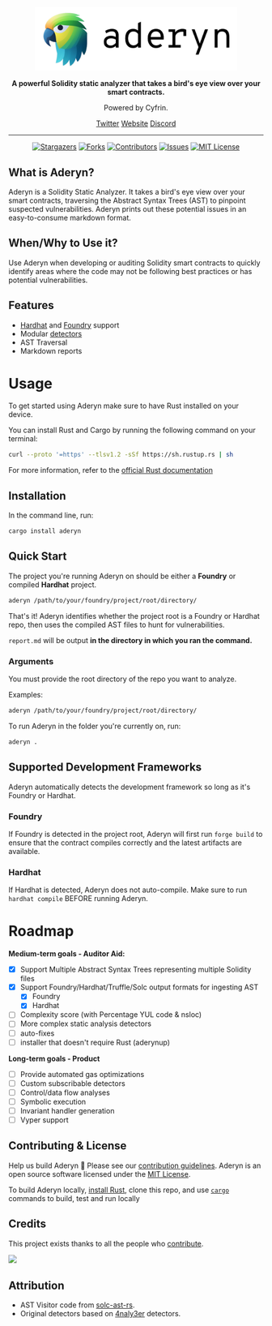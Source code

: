 

<p align="center">
    <br />
    <a href="https://createweb3dapp.alchemy.com">
        <img src=".github/images/aderyn_logo.png" width="400" alt=""/></a>
    <br />
</p>
<p align="center"><strong>A powerful Solidity static analyzer that takes a bird's eye view over your smart contracts.
</strong></p>
<p align="center">Powered by Cyfrin.</p>



<p align="center">
<a href="https://twitter.com/cyfrinaudits">Twitter</a>
<a href="https://cyfrin.io">Website</a>
<a href="https://discord.gg/cyfrin">Discord</a>
<p>

---

<div align="center">

[![Stargazers][stars-shield]][stars-url] [![Forks][forks-shield]][forks-url]
[![Contributors][contributors-shield]][contributors-url]
[![Issues][issues-shield]][issues-url]
[![MIT License][license-shield]][license-url]

</div>





## What is Aderyn?

Aderyn is a Solidity Static Analyzer. It takes a bird's eye view over your smart contracts, traversing the Abstract Syntax Trees (AST) to pinpoint suspected vulnerabilities. Aderyn prints out these potential issues in an easy-to-consume markdown format.

## When/Why to Use it?

Use Aderyn when developing or auditing Solidity smart contracts to quickly identify areas where the code may not be following best practices or has potential vulnerabilities.

## Features

* [Hardhat](https://hardhat.org/) and [Foundry](https://book.getfoundry.sh/) support
* Modular [detectors](./src/detect/)
* AST Traversal
* Markdown reports

# Usage

To get started using Aderyn make sure to have Rust installed on your device.

You can install Rust and Cargo by running the following command on your terminal:
  ```sh
  curl --proto '=https' --tlsv1.2 -sSf https://sh.rustup.rs | sh
 ```


For more information, refer to the [official Rust documentation](https://www.rust-lang.org/tools/install)


## Installation

In the command line, run:
```sh
cargo install aderyn
```

## Quick Start

The project you're running Aderyn on should be either a **Foundry** or compiled **Hardhat** project.

```sh
aderyn /path/to/your/foundry/project/root/directory/
```

That's it! Aderyn identifies whether the project root is a Foundry or Hardhat repo, then uses the compiled AST files to hunt for vulnerabilities. 

`report.md` will be output **in the directory in which you ran the command.**

### Arguments

You must provide the root directory of the repo you want to analyze. 

Examples:

```sh
aderyn /path/to/your/foundry/project/root/directory/
```

To run Aderyn in the folder you're currently on, run:


```sh
aderyn .
```
## Supported Development Frameworks

Aderyn automatically detects the development framework so long as it's Foundry or Hardhat. 

### Foundry

If Foundry is detected in the project root, Aderyn will first run `forge build` to ensure that the contract compiles correctly and the latest artifacts are available.

### Hardhat

If Hardhat is detected, Aderyn does not auto-compile. Make sure to run `hardhat compile` BEFORE running Aderyn. 



# Roadmap

**Medium-term goals - Auditor Aid:**
* [x] Support Multiple Abstract Syntax Trees representing multiple Solidity files
* [x] Support Foundry/Hardhat/Truffle/Solc output formats for ingesting AST
  * [x] Foundry
  * [x] Hardhat
* [ ] Complexity score (with Percentage YUL code & nsloc)
* [ ] More complex static analysis detectors
* [ ] auto-fixes
* [ ] installer that doesn't require Rust (aderynup)

**Long-term goals - Product**

* [ ] Provide automated gas optimizations
* [ ] Custom subscribable detectors
* [ ] Control/data flow analyses
* [ ] Symbolic execution
* [ ] Invariant handler generation
* [ ] Vyper support

## Contributing & License

Help us build Aderyn 🦜 Please see our [contribution guidelines](./CONTRIBUTING.md).
Aderyn is an open source software licensed under the [MIT License](./LICENSE).

To build Aderyn locally, [install Rust](https://www.rust-lang.org/tools/install), clone this repo, and use [`cargo`](https://doc.rust-lang.org/cargo/getting-started/first-steps.html) commands to build, test and run locally

## Credits

This project exists thanks to all the people who [contribute](/contributing.md).<br>

<a href="https://github.com/cyfrin/Aderyn/graphs/contributors">
  <img src="https://contrib.rocks/image?repo=cyfrin/Aderyn" />
</a>

## Attribution
* AST Visitor code from [solc-ast-rs](https://github.com/hrkrshnn/solc-ast-rs).
* Original detectors based on [4naly3er](https://github.com/Picodes/4naly3er) detectors.


[contributors-shield]: https://img.shields.io/github/contributors/cyfrin/aderyn
[contributors-url]: https://github.com/cyfrin/aderyn/graphs/contributors
[forks-shield]: https://img.shields.io/github/forks/cyfrin/aderyn
[forks-url]: https://github.com/cyfrin/aderyn/network/members
[stars-shield]: https://img.shields.io/github/stars/cyfrin/aderyn
[stars-url]: https://github.com/cyfrin/aderyn/stargazers
[issues-shield]: https://img.shields.io/github/issues/cyfrin/aderyn
[issues-url]: https://github.com/cyfrin/aderyn/issues
[license-shield]: https://img.shields.io/github/license/cyfrin/aderyn?logoColor=%23fff&color=blue
[license-url]: https://github.com/cyfrin/aderyn/blob/master/LICENSE.txt
[linkedin-shield]: https://img.shields.io/badge/-LinkedIn-black.svg?style=for-the-badge&logo=linkedin&colorB=555

